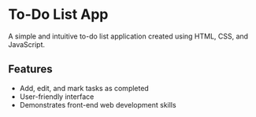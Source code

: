 # To-Do List App

A simple and intuitive to-do list application created using HTML, CSS, and JavaScript.

## Features

- Add, edit, and mark tasks as completed
- User-friendly interface
- Demonstrates front-end web development skills
